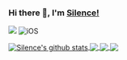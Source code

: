 ### Hi there 👋, I'm [Silence!](https://SilenceLove.github.io)
[![](https://img.shields.io/badge/-@SilenceLove-%23181717?style=flat-square&logo=github)](https://github.com/SilenceLove)
![iOS](https://img.shields.io/badge/-iOS-%232c3e50?style=flat-square&logo=iOS)

<a href="https://github.com/SilenceLove">
  <img align="center" src="https://github-readme-stats.vercel.app/api?username=SilenceLove&show_icons=true&icon_color=fff&bg_color=30,e96443,904e95&title_color=fff&text_color=fff" alt="Silence's github stats" />
</a>
<a href="https://github.com/SilenceLove">
  <img align="center" src="https://github-readme-stats.anuraghazra1.vercel.app/api/top-langs/?username=SilenceLove&layout=compact&bg_color=30,e96443,904e95&title_color=fff&text_color=fff" />
</a>
<a href="https://github.com/SilenceLove/HXPhotoPicker">
  <img align="center" src="https://github-readme-stats.anuraghazra1.vercel.app/api/pin/?username=SilenceLove&repo=HXPhotoPicker&icon_color=fff&bg_color=30,e96443,904e95&title_color=fff&text_color=fff" />
</a>    
<a href="https://github.com/SilenceLove/HXPHPicker">
  <img align="center" src="https://github-readme-stats.anuraghazra1.vercel.app/api/pin/?username=SilenceLove&repo=HXPHPicker&icon_color=fff&bg_color=30,e96443,904e95&title_color=fff&text_color=fff" />
</a>


<!--
**SilenceLove/SilenceLove** is a ✨ _special_ ✨ repository because its `README.md` (this file) appears on your GitHub profile.

Here are some ideas to get you started:

- 🔭 I’m currently working on ...
- 🌱 I’m currently learning ...
- 👯 I’m looking to collaborate on ...
- 🤔 I’m looking for help with ...
- 💬 Ask me about ...
- 📫 How to reach me: ...
- 😄 Pronouns: ...
- ⚡ Fun fact: ...
-->
